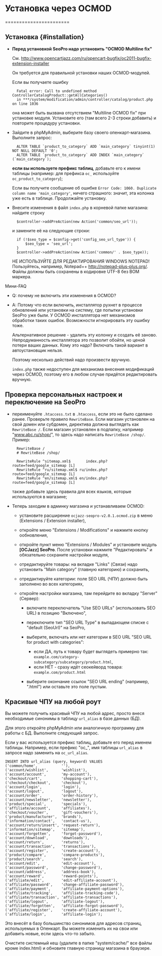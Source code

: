 # Установка через OCMOD
=======================

## Установка {#installation}


* **Перед установкой SeoPro надо установить "OCMOD Multiline fix"**

    См.
    <http://www.opencartjazz.com/ru/opencart-bugfix/oc2011-bugfix-extension-installer>

    Он требуется для правильной установки наших OCMOD-модулей.

    Если вы получаете ошибку

        Fatal error: Call to undefined method ControllerCatalogProduct::getAllCategories()
        in ***/system/modification/admin/controller/catalog/product.php on line 1036

    она может быть вызвана отсутствием "Multiline OCMOD fix" при установке
    модуля. Установите его (там всего 2-3 строки добавить) и повторите процедуру
    установки.



* Зайдите в phpMyAdmin, выберите базу своего опенкарт-магазина. Выполните запрос:

        ALTER TABLE `product_to_category` ADD `main_category` tinyint(1) NOT NULL DEFAULT '0';
        ALTER TABLE `product_to_category` ADD INDEX `main_category` (`main_category`);

    **если вы используете префикс таблиц**, добавьте его к имени таблицы
    (например: для префикса `oc_` используйте `oc_product_to_category`);

    Если вы получите сообщение об ошибке `Error Code: 1060. Duplicate column name 'main_category'`,
    ничего страшного: значит, эта колонка уже есть в таблице. Продолжайте установку.

* Внесите изменения в файл `index.php` в корневой папке магазина: найдите строку

        $controller->addPreAction(new Action('common/seo_url'));

    и замените её на следующие строки:

        if (!$seo_type = $config->get('config_seo_url_type')) {
            $seo_type = 'seo_url';
        }
        $controller->addPreAction(new Action('common/' . $seo_type));

    НЕ ИСПОЛЬЗУЙТЕ ДЛЯ РЕДАКТИРОВАНИЯ WINDOWS NOTEPAD!
    Пользуйтесь, например, Notepad++ <http://notepad-plus-plus.org/>.
    Файлы должны быть сохранены в кодировке UTF-8 без BOM маркера.

Мини-FAQ

- Q: почему не включить эти изменения в OCMOD?
- A: Потому что если включить, инсталлятор рухнет в процессе обновлений или
    установки на систему, где попытки установки SeoPro уже были. У OCMOD
    инсталлятора нет механизмов обработки таких ошибок. Возможности игнорировать
    эту ошибку тоже.

    Альтернативное решение - удалить эту колонку и создать её заново.
    Непродуманность инсталлятора это позволит обойти, но ценой потери ваших
    данных. Кому это надо? Включать такой вариант в автоустановщик нельзя.

    Поэтому несколько действий надо произвести вручную.

    `index.php` также недоступен для механизма внесения модификаций через OCMOD,
    поэтому его в любом случае придётся редактировать вручную.



## Проверка персональных настроек и переключение на SeoPro

* переименуйте `.htaccess.txt` в `.htaccess`, если это не было сделано ранее.
    Проверьте правило `RewriteBase`. Если магазин установлен на свой домен или
    субдомен, директива должна выглядеть как `RewriteBase /`. Если магазин
    установлен в подпапку, например "www.abc.ru/shop/", то здесь надо написать
    `RewriteBase /shop/`. Пример:

        RewriteBase /
        # RewriteBase /shop/

        RewriteRule ^sitemap.xml$       index.php?route=feed/google_sitemap [L]
        RewriteRule ^ru/sitemap.xml$ ru/index.php?route=feed/google_sitemap [L]
        RewriteRule ^en/sitemap.xml$ en/index.php?route=feed/google_sitemap [L]

    также добавьте здесь правила для всех языков, которые используются в магазине;

* Теперь заходим в админку магазина и устанавливаем OCMOD:

    *   установите расширение `ocjazz-seopro-v2.0.1.ocmod.zip`
        в меню (Extensions / Extension installer),
    *   откройте меню "Extensions / Modifications" и нажмите кнопку ообновления,
    *   откройте пункт меню "Extensions / Modules" и установите модуль
        **[OCJazz] SeoPro**. После установки нажмите "Редактировать" и обязательно
        сохраните настройки модуля,
    *   отредактируйте товары: на вкладке "Links" (Связи) надо установить
        "Main category" (главную категорию) и сохранить,
    *   отредактируйте категории: поле SEO URL (ЧПУ) должно быть заполнено во
        всех категориях,
    *   откройте настройки магазина, там перейдите во вкладку "Server" (Сервер):

        -   включите переключатель "Use SEO URLs" (использовать SEO URL) в позицию
            "Включено",

        -   переключите тип "SEO URL Type" в выпадающем списке с "default (SeoUrl)"
            на SeoPro,

        -   выберите, включать или нет категории в SEO URL "SEO URL for product
            with categories":

            - если ДА, путь к товару будет выглядеть примерно так:
                `example.com/category-subcategory/subcategory/product.html`,
            - если НЕТ - сразу идёт сеокейворд товара: `example.com/product.html`

        -   выберите окончание ссылок "SEO URL ending" (например, ".html") или
            оставьте это поле пустым.

## Красивые ЧПУ на любой роут

Вы можете получить красивый ЧПУ на любой адрес, просто внеся необходимые синонимы
в таблицу `url_alias` в базе данных (БД).

Для этого откройте phpMyAdmin или аналогичную программу для работы с БД.
Выполните следующий запрос.

Если у вас используется префикс таблиц, добавьте его перед именем таблицы.
Например, если префикс "oc_", имя таблицы `url_alias` в запросе надо заменить на
`oc_url_alias`.

    INSERT INTO url_alias (query, keyword) VALUES
    ('common/home',           ''),
    ('account/wishlist',      'wishlist'),
    ('account/account',       'my-account'),
    ('checkout/cart',         'shopping-cart'),
    ('checkout/checkout',     'checkout'),
    ('account/login',         'login'),
    ('account/logout',        'logout'),
    ('account/order',         'order-history'),
    ('account/newsletter',    'newsletter'),
    ('product/special',       'specials'),
    ('affiliate/account',     'affiliates'),
    ('checkout/voucher',      'gift-vouchers'),
    ('product/manufacturer',  'brands'),
    ('information/contact',   'contact-us'),
    ('account/return/insert', 'request-return'),
    ('information/sitemap',   'sitemap'),
    ('account/forgotten',     'forgot-password'),
    ('account/download',      'downloads'),
    ('account/return',        'returns'),
    ('account/transaction',   'transactions'),
    ('account/register',      'create-account'),
    ('product/compare',       'compare-products'),
    ('product/search',        'search'),
    ('account/edit',          'edit-account'),
    ('account/password',      'change-password'),
    ('account/address',       'address-book'),
    ('account/reward',        'reward-points'),
    ('affiliate/edit',        'edit-affiliate-account'),
    ('affiliate/password',    'change-affiliate-password'),
    ('affiliate/payment',     'affiliate-payment-options'),
    ('affiliate/tracking',    'affiliate-tracking-code'),
    ('affiliate/transaction', 'affiliate-transactions'),
    ('affiliate/logout',      'affiliate-logout'),
    ('affiliate/forgotten',   'affiliate-forgot-password'),
    ('affiliate/register',    'create-affiliate-account'),
    ('affiliate/login',       'affiliate-login');

Это внесёт в базу большинство синонимов для адресов страниц, используемых в Опенкарт.
Вы можете изменить их на свои или добавить новые, если здесь что-то забыто.

Очистите системный кеш (удалите в папке "system/cache/" все файлы кроме index.html)
и обновите главную страницу магазина в браузере.
